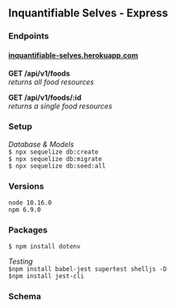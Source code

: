 ## Inquantifiable Selves - Express

### Endpoints  
#### [inquantifiable-selves.herokuapp.com](inquantifiable-selves.herokuapp.com)

**GET /api/v1/foods**  
*returns all food resources*  

**GET /api/v1/foods/:id**  
*returns a single food resources*  

### Setup
*Database & Models*  
`$ npx sequelize db:create`  
`$ npx sequelize db:migrate`  
`$ npx sequelize db:seed:all`

### Versions
`node 10.16.0`  
`npm 6.9.0`  

### Packages
`$ npm install dotenv`  

*Testing*  
`$npm install babel-jest supertest shelljs -D`  
`$npm install jest-cli`   

### Schema

